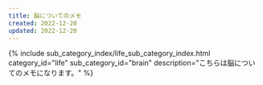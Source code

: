 ```yaml
---
title: 脳についてのメモ
created: 2022-12-20
updated: 2022-12-20
---
```

{% include sub_category_index/life_sub_category_index.html
    category_id="life"
    sub_category_id="brain"
    description="こちらは脳についてのメモになります。" %}
